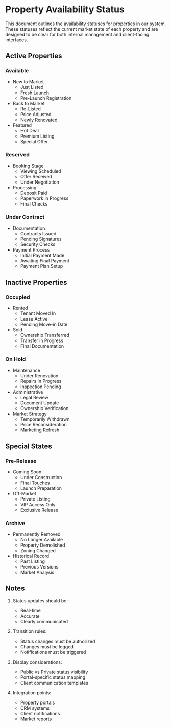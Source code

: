 # Property Availability Status

This document outlines the availability statuses for properties in our system. These statuses reflect the current market state of each property and are designed to be clear for both internal management and client-facing interfaces.

## Active Properties

### Available
- New to Market
  - Just Listed
  - Fresh Launch
  - Pre-Launch Registration
- Back to Market
  - Re-Listed
  - Price Adjusted
  - Newly Renovated
- Featured
  - Hot Deal
  - Premium Listing
  - Special Offer

### Reserved
- Booking Stage
  - Viewing Scheduled
  - Offer Received
  - Under Negotiation
- Processing
  - Deposit Paid
  - Paperwork in Progress
  - Final Checks

### Under Contract
- Documentation
  - Contracts Issued
  - Pending Signatures
  - Security Checks
- Payment Process
  - Initial Payment Made
  - Awaiting Final Payment
  - Payment Plan Setup

## Inactive Properties

### Occupied
- Rented
  - Tenant Moved In
  - Lease Active
  - Pending Move-in Date
- Sold
  - Ownership Transferred
  - Transfer in Progress
  - Final Documentation

### On Hold
- Maintenance
  - Under Renovation
  - Repairs in Progress
  - Inspection Pending
- Administrative
  - Legal Review
  - Document Update
  - Ownership Verification
- Market Strategy
  - Temporarily Withdrawn
  - Price Reconsideration
  - Marketing Refresh

## Special States

### Pre-Release
- Coming Soon
  - Under Construction
  - Final Touches
  - Launch Preparation
- Off-Market
  - Private Listing
  - VIP Access Only
  - Exclusive Release

### Archive
- Permanently Removed
  - No Longer Available
  - Property Demolished
  - Zoning Changed
- Historical Record
  - Past Listing
  - Previous Versions
  - Market Analysis

## Notes

1. Status updates should be:
   - Real-time
   - Accurate
   - Clearly communicated

2. Transition rules:
   - Status changes must be authorized
   - Changes must be logged
   - Notifications must be triggered

3. Display considerations:
   - Public vs Private status visibility
   - Portal-specific status mapping
   - Client communication templates

4. Integration points:
   - Property portals
   - CRM systems
   - Client notifications
   - Market reports

